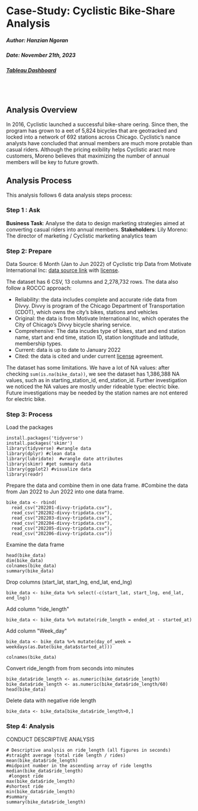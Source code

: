 # Case-Study: Cyclistic Bike-Share Analysis

##### Author: Hanzian Ngoran

##### Date: November 21th, 2023

##### [Tableau Dashboard](https://public.tableau.com/app/profile/hanzian.ngoran/viz/CyclisticBike_17000644833820/Dashboard7#1)
<br><br>
## Analysis Overview

In 2016, Cyclistic launched a successful bike-share o ering. Since then, the program has grown to a  eet of 5,824 bicycles that are geotracked and locked into a network of 692 stations across Chicago. Cyclistic’s  nance analysts have concluded that annual members are much more pro table than casual riders. Although the pricing  exibility helps Cyclistic a ract more customers, Moreno believes that maximizing the number of annual members will be key to future growth.

## Analysis Process

This analysis follows 6 data analysis steps process:

### Step 1 : Ask

**Business Task**: Analyse the data to design marketing strategies aimed at converting casual riders into annual members.
**Stakeholders**: Lily Moreno: The director of marketing / Cyclistic marketing analytics team

### Step 2: Prepare

Data Source: 6 Month (Jan to Jun 2022) of Cyclistic trip Data from Motivate International Inc: [data source link](https://divvy-tripdata.s3.amazonaws.com/index.html) with [license](https://www.divvybikes.com/data-license-agreement).

The dataset has 6 CSV, 13 columns and 2,278,732 rows. The data also follow a ROCCC approach:

- Reliability: the data includes complete and accurate ride data from Divvy. Divvy is program of the Chicago Department of Transportation (CDOT), which owns the city’s bikes, stations and vehicles
- Original: the data is from Motivate International Inc, which operates the City of Chicago’s Divvy bicycle sharing service.
- Comprehensive: The data incudes type of bikes, start and end station name, start and end time, station ID, station longtitude and latitude, membership types.
- Current: data is up to date to January 2022
- Cited: the data is cited and under current [license](https://www.divvybikes.com/data-license-agreement) agreement.

The dataset has some limitations. We have a lot of NA values: after checking `sum(is.na(bike_data))`, we see the dataset has 1,386,388 NA values, such as in starting_station_id, end_station_id. Further investigation we noticed the NA values are mostly under rideable type: electric bike. Future investigations may be needed by the station names are not entered for electric bike. 

### Step 3: Process

Load the packages
```
install.packages('tidyverse')
install.packages('skimr')
library(tidyverse) #wrangle data
library(dplyr) #clean data
library(lubridate)  #wrangle date attributes
library(skimr) #get summary data
library(ggplot2) #visualize data
library(readr)
```

Prepare the data and combine them in one data frame.
#Combine the data from Jan 2022 to Jun 2022 into one data frame.
```
bike_data <- rbind(
  read_csv("202201-divvy-tripdata.csv"),
  read_csv("202202-divvy-tripdata.csv"),
  read_csv("202203-divvy-tripdata.csv"),
  read_csv("202204-divvy-tripdata.csv"),
  read_csv("202205-divvy-tripdata.csv"),
  read_csv("202206-divvy-tripdata.csv"))
```
Examine the data frame

```
head(bike_data)
dim(bike_data)
colnames(bike_data)
summary(bike_data)
```

Drop columns (start_lat, start_lng, end_lat, end_lng)

```
bike_data <- bike_data %>% select(-c(start_lat, start_lng, end_lat, end_lng))
```

 Add column “ride_length"

```
bike_data <- bike_data %>% mutate(ride_length = ended_at - started_at)
```

Add column "Week_day"
```
bike_data <- bike_data %>% mutate(day_of_week = weekdays(as.Date(bike_data$started_at)))

colnames(bike_data)
```
Convert ride_length from from seconds into minutes

```
bike_data$ride_length <- as.numeric(bike_data$ride_length)
bike_data$ride_length <- as.numeric(bike_data$ride_length/60)
head(bike_data)
```

Delete data with negative ride length

```
bike_data <- bike_data[bike_data$ride_length>0,]
```

### Step 4: Analysis

CONDUCT DESCRIPTIVE ANALYSIS

```
# Descriptive analysis on ride_length (all figures in seconds)
#straight average (total ride length / rides)
mean(bike_data$ride_length) 
#midpoint number in the ascending array of ride lengths
median(bike_data$ride_length) 
 #longest ride
max(bike_data$ride_length)
#shortest ride
min(bike_data$ride_length) 
#summary
summary(bike_data$ride_length)
```




